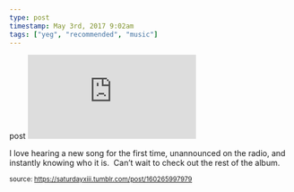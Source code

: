 ```yaml
---
type: post
timestamp: May 3rd, 2017 9:02am
tags: ["yeg", "recommended", "music"]
---
```

post
<embed type="audio/mpeg" src="https://bandcamp.com/stream_redirect?enc=mp3-128&amp;track_id=3060742330&amp;ts=1618828289&amp;t=3f513273e795169c1c71c329d18c98e60c5f56f0"></embed>

       
I love hearing a new song for the first time, unannounced on the radio, and instantly knowing who it is.  Can’t wait to check out the rest of the album.
 
      
  
<small>source: https://saturdayxiii.tumblr.com/post/160265997979</small>